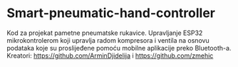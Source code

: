 # Smart-pneumatic-hand-controller
Kod za projekat pametne pneumatske rukavice. 
Upravljanje ESP32 mikrokontrolerom koji upravlja radom kompresora i ventila na osnovu podataka koje su proslijeđene pomoću mobilne aplikacije preko Bluetooth-a.
Kreatori: https://github.com/ArminDjidelija i https://github.com/zmehic
